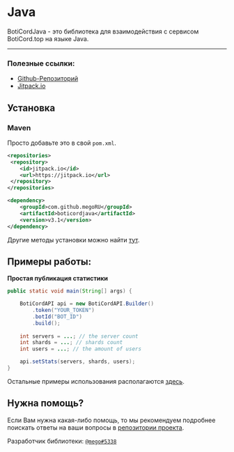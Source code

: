 # Java
BotiCordJava - это библиотека для взаимодействия с сервисом BotiCord.top на языке Java.

____

### Полезные ссылки:

- [Github-Репозиторий](https://github.com/boticord/boticordjava) 
- [Jitpack.io](https://jitpack.io/#megoRU/boticordjava)


## Установка

### Maven

Просто добавьте это в свой `pom.xml`.

```xml
<repositories>
 <repository>
    <id>jitpack.io</id>
    <url>https://jitpack.io</url>
 </repository>
</repositories>

<dependency>
    <groupId>com.github.megoRU</groupId>
    <artifactId>boticordjava</artifactId>
    <version>v3.1</version>
</dependency>
```

Другие методы установки можно найти [тут](https://jitpack.io/#megoRU/boticordjava).

## Примеры работы:
**Простая публикация статистики**

```java
public static void main(String[] args) {

    BotiCordAPI api = new BotiCordAPI.Builder()
        .token("YOUR_TOKEN")
        .botId("BOT_ID")
        .build();
        
    int servers = ...; // the server count
    int shards = ...; // shards count
    int users = ...; // the amount of users

    api.setStats(servers, shards, users);
}    
```

Остальные примеры использования располагаются [здесь](https://github.com/boticord/boticordjava).

## Нужна помощь?

Если Вам нужна какая-либо помощь, то мы рекомендуем подробнее поискать ответы
на ваши вопросы в [репозитории проекта](https://github.com/boticord/boticordjava).

Разработчик библиотеки: [`@mego#5338`](https://boticord.top/profile/250699265389625347)

